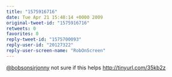 ```yaml
---
title: "1575916716"
date: Tue Apr 21 15:48:14 +0000 2009
original-tweet-id: "1575916716"
retweets: 0
favorites: 0
reply-tweet-id: "1575700093"
reply-user-id: "20127322"
reply-user-screen-name: "RobOnScreen"
---
```

<a href="https://twitter.com/bobsonsirjonny">@bobsonsirjonny</a> not sure if this helps http://tinyurl.com/35kb2z
